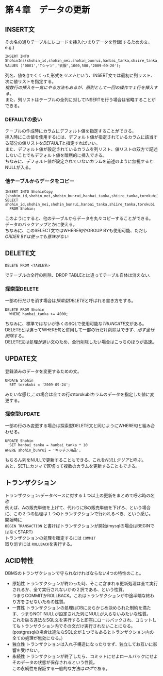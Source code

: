 # 第４章　データの更新

## INSERT文

その名の通りテーブルにレコードを挿入(つまりデータを登録)するための文。  
e.g.)  

~~~
INSERT INTO ShohinIns(shohin_id,shohin_mei,shohin_bunrui,hanbai_tanka,shiire_tanka,torokubi) VALUES ('0001','Tシャツ','衣服',1000,500,'2009-09-20');
~~~  
列名、値を()でくくった形式を*リスト*という、INSERT文では最初に列リスト、次に値リストを指定する。  
*複数行の挿入を一気にやる方法もあるが、原則として一回の操作で１行を挿入する。*  
また、列リストはテーブルの全列に対してINSERTを行う場合は省略することができる。  

### DEFAULTの扱い

テーブルの作成時にカラムにデフォルト値を指定することができる。  
挿入時にこの値を使用するには、デフォルト値が指定されているカラムに該当する部分の値リストを*DEFAULT*と指定すればいい。  
また、デフォルト値が設定されているカラムを列リスト、値リストの双方で記述しないことでもデフォルト値を暗黙的に挿入できる。  
ちなみに、デフォルト値が設定されていないカラムを前述のように無視するとNULLが入る。  

### 他テーブルからデータをコピー
~~~
INSERT INTO ShohinCopy (shohin_id,shohin_mei,shohin_bunrui,hanbai_tanka,shiire_tanka,torokubi)
SELECT shohin_id,shohin_mei,shohin_bunrui,hanbai_tanka,shiire_tanka,torokubi
  FROM Shohin;
~~~  
このようにすると、他のテーブルからデータを丸々コピーすることができる。  
データのバックアップとかに使える。  
ちなみに、このSELECT文ではWHERE句やGROUP BYも使用可能、ただし*ORDER BYは使っても意味がない*  

## DELETE文
~~~
DELETE FROM <TABLE名>
~~~  
でテーブルの全行の削除、DROP TABLEとは違ってテーブル自体は消えない.  

### 探索型DELETE
一部の行だけを消す場合は*探索型DELETE*と呼ばれる書き方をする。  
~~~
DELETE FROM Shohin
  WHERE hanbai_tanka >= 4000;
~~~  
ちなみに、標準ではないが多くのSQLで使用可能な*TRUNCATE*文がある。  
DELETEとは違ってWHERE句と併用して一部の行だけ削除はできず、*必ず全行削除*する。  
DELETE文は処理が遅い文のため、全行削除したい場合はこっちのほうが高速。  


## UPDATE文

登録済みのデータを変更するための文。  
~~~
UPDATE Shohin
  SET torokubi = '2009-09-24';
~~~  
みたいな感じ,この場合は全ての行のtorokubiカラムのデータを指定した値に変更する。  

### 探索型UPDATE

一部の行のみ変更する場合は探索型DELETE文と同じようにWHERE句と組み合わせる。  
~~~
UPDATE Shohin
  SET hanbai_tanka = hanbai_tanka * 10
WHERE shohin_bunrui = 'キッチン用品';
~~~  
もちろん列をNULLで更新することもできる、これを*NULLクリア*と呼ぶ。  
あと、SETにカンマで区切って複数のカラムを更新することもできる。  

## トランザクション

トランザクション:データベースに対する１つ以上の更新をまとめて呼ぶ時の名称  
例えば、Aの販売単価を上げて、代わりにBの販売単価を下げろ、という場合に、この２つの処理は１つのトランザクションで行われるべき、という感じ。  
開始時に  
``` BEGIN TRANSACTION ```
と書けばトランザクションが開始(mysqlの場合はBEGINではなくSTART)  
トランザクションの処理を確定するには ```COMMIT```  
取り消すには ```ROLLBACK```を実行する。  

## ACID特性
DBMSのトランザクションで守られなければならない4つの特性のこと。  

- 原始性
  トランザクションが終わった時、そこに含まれる更新処理は全て実行されるか、全て実行されないかの２択である、という性質。  
  つまりCOMMITかROLLBACK。これはトランザクションが中途半端な終わり方をさせないための性質。  
- 一貫性
  トランザクションの処理はDBにあらかじめ決められた制約を満たす、つまりNOT NULLが設定された列にNULLが入らないみたいな性質。  
  これを破る違法なSQL文を実行すると即座にロールバックされ、コミットしてもトランザクション内でその文だけ実行されないことになる。(postgresqlの場合は違法なSQL文が１つでもあるとトランザクション内の全ての処理が無効になる。)  
- 独立性
  トランザクションは入れ子構造になったりせず、独立してお互いに影響を受けない。  
- 永続性
  トランザクションが終了したら、コミットにせよロールバックにせよそのデータの状態が保存されるという性質。  
  この永続性を保証する一般的な方法は*ログ*である。  
